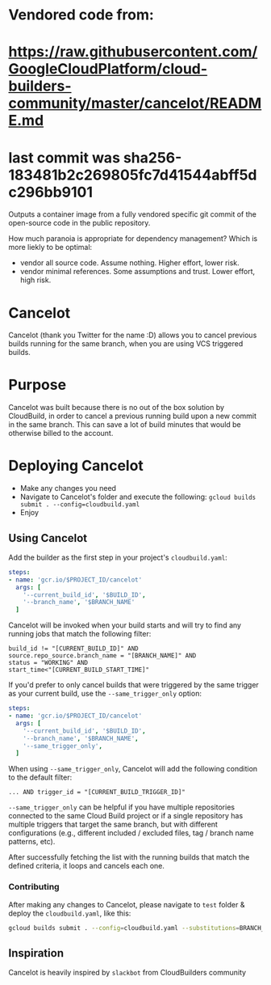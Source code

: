 # Vendored code from:
# https://raw.githubusercontent.com/GoogleCloudPlatform/cloud-builders-community/master/cancelot/README.md
# last commit was sha256-183481b2c269805fc7d41544abff5dc296bb9101

Outputs a container image from a fully vendored specific git commit of the open-source code in the public repository.

How much paranoia is appropriate for dependency management?
Which is more liekly to be optimal: 
- vendor all source code. Assume nothing. Higher effort, lower risk.
- vendor minimal references. Some assumptions and trust. Lower effort, high risk.

# Cancelot

Cancelot (thank you Twitter for the name :D) allows you to cancel previous builds running for the same branch, 
when you are using VCS triggered builds.

# Purpose

Cancelot was built because there is no out of the box solution by CloudBuild, in order to cancel a previous running 
build upon a new commit in the same branch. This can save a lot of build minutes that would be otherwise billed to the 
account.

# Deploying Cancelot

* Make any changes you need
* Navigate to Cancelot's folder and execute the following: `gcloud builds submit . --config=cloudbuild.yaml`
* Enjoy

## Using Cancelot

Add the builder as the first step in your project's `cloudbuild.yaml`:

```yaml
steps:
- name: 'gcr.io/$PROJECT_ID/cancelot'
  args: [ 
    '--current_build_id', '$BUILD_ID',
    '--branch_name', '$BRANCH_NAME'
  ]
```

Cancelot will be invoked when your build starts and will try to find any running jobs that match the following filter:

```
build_id != "[CURRENT_BUILD_ID]" AND 
source.repo_source.branch_name = "[BRANCH_NAME]" AND 
status = "WORKING" AND 
start_time<"[CURRENT_BUILD_START_TIME]"
```

If you'd prefer to only cancel builds that were triggered by the same trigger as your current build, use the `--same_trigger_only` option:

```yaml
steps:
- name: 'gcr.io/$PROJECT_ID/cancelot'
  args: [
    '--current_build_id', '$BUILD_ID',
    '--branch_name', '$BRANCH_NAME',
    '--same_trigger_only',
  ]
```

When using `--same_trigger_only`, Cancelot will add the following condition to the default filter:

```text
... AND trigger_id = "[CURRENT_BUILD_TRIGGER_ID]"
```

`--same_trigger_only` can be helpful if you have multiple repositories connected to the same Cloud Build project or if a single repository has multiple triggers that target the same branch, but with different configurations (e.g., different included / excluded files, tag / branch name patterns, etc).

After successfully fetching the list with the running builds that match the defined criteria, it loops and cancels 
each one.

### Contributing

After making any changes to Cancelot, please navigate to `test` folder & deploy the `cloudbuild.yaml`, like this:

```bash
gcloud builds submit . --config=cloudbuild.yaml --substitutions=BRANCH_NAME="test"
```

## Inspiration

Cancelot is heavily inspired by `slackbot` from CloudBuilders community
